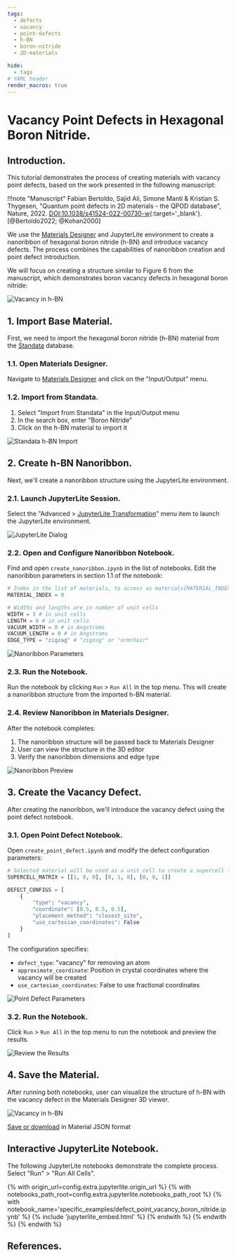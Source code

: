 ```yaml
---
tags:
  - defects
  - vacancy
  - point-defects
  - h-BN
  - boron-nitride
  - 2D-materials

hide:
  - tags
# YAML header
render_macros: true
---
```


# Vacancy Point Defects in Hexagonal Boron Nitride.

## Introduction.

This tutorial demonstrates the process of creating materials with vacancy point defects, based on the work presented in the following manuscript:

!!!note "Manuscript"
    Fabian Bertoldo, Sajid Ali, Simone Manti & Kristian S. Thygesen, "Quantum point defects in 2D materials - the QPOD database", Nature, 2022. [DOI:10.1038/s41524-022-00730-w](https://doi.org/10.1038/s41524-022-00730-w){:target='_blank'}. [@Bertoldo2022; @Kohan2000]

We use the [Materials Designer](../../../materials-designer/overview.md) and JupyterLite environment to create a nanoribbon of hexagonal boron nitride (h-BN) and introduce vacancy defects. The process combines the capabilities of nanoribbon creation and point defect introduction.

We will focus on creating a structure similar to Figure 6 from the manuscript, which demonstrates boron vacancy defects in hexagonal boron nitride:

![Vacancy in h-BN](../../../images/tutorials/materials/defects/defect_point_vacancy_boron_nitride/0-figure-from-manuscript.webp "Vacancy in h-BN")

## 1. Import Base Material.

First, we need to import the hexagonal boron nitride (h-BN) material from the [Standata](../../../materials-designer/header-menu/input-output/standata-import.md) database.

### 1.1. Open Materials Designer.

Navigate to [Materials Designer](../../../materials-designer/overview.md) and click on the "Input/Output" menu.

### 1.2. Import from Standata.

1. Select "Import from Standata" in the Input/Output menu
2. In the search box, enter "Boron Nitride"
4. Click on the h-BN material to import it

![Standata h-BN Import](../../../images/tutorials/materials/interfaces/twisted-bilayer-boron-nitride/standata-import-bn.png "Standata h-BN Import")

## 2. Create h-BN Nanoribbon.

Next, we'll create a nanoribbon structure using the JupyterLite environment.

### 2.1. Launch JupyterLite Session.

Select the "Advanced > [JupyterLite Transformation](../../../materials-designer/header-menu/advanced/jupyterlite-dialog.md)" menu item to launch the JupyterLite environment.

![JupyterLite Dialog](../../../images/jupyterlite/md-advanced-jl.webp "JupyterLite Dialog")

### 2.2. Open and Configure Nanoribbon Notebook.

Find and open `create_nanoribbon.ipynb` in the list of notebooks. Edit the nanoribbon parameters in section 1.1 of the notebook:

```python
# Index in the list of materials, to access as materials[MATERIAL_INDEX]
MATERIAL_INDEX = 0

# Widths and lengths are in number of unit cells
WIDTH = 3 # in unit cells
LENGTH = 6 # in unit cells
VACUUM_WIDTH = 0 # in Angstroms
VACUUM_LENGTH = 0 # in Angstroms
EDGE_TYPE = "zigzag" # "zigzag" or "armchair"
```

![Nanoribbon Parameters](../../../images/tutorials/materials/defects/defect_point_vacancy_boron_nitride/2-jl-nb-setup-nanoribbon.webp "Nanoribbon Parameters")

### 2.3. Run the Notebook.

Run the notebook by clicking `Run` > `Run All` in the top menu. This will create a nanoribbon structure from the imported h-BN material.

### 2.4. Review Nanoribbon in Materials Designer.

After the notebook completes:

1. The nanoribbon structure will be passed back to Materials Designer
2. User can view the structure in the 3D editor
3. Verify the nanoribbon dimensions and edge type

![Nanoribbon Preview](../../../images/tutorials/materials/defects/defect_point_vacancy_boron_nitride/3-wave-preview-nanoribbon.webp "Nanoribbon Preview")


## 3. Create the Vacancy Defect.

After creating the nanoribbon, we'll introduce the vacancy defect using the point defect notebook.

### 3.1. Open Point Defect Notebook.

Open `create_point_defect.ipynb` and modify the defect configuration parameters:

```python
# Selected material will be used as a unit cell to create a supercell first.
SUPERCELL_MATRIX = [[1, 0, 0], [0, 1, 0], [0, 0, 1]]

DEFECT_CONFIGS = [
    {
        "type": "vacancy",
        "coordinate": [0.5, 0.5, 0.5],
        "placement_method": "closest_site",
        "use_cartesian_coordinates": False
    }
]
```

The configuration specifies:

- `defect_type`: "vacancy" for removing an atom
- `approximate_coordinate`: Position in crystal coordinates where the vacancy will be created
- `use_cartesian_coordinates`: False to use fractional coordinates

![Point Defect Parameters](../../../images/tutorials/materials/defects/defect_point_vacancy_boron_nitride/4-jl-nb-setup-point-defect.webp "Point Defect Parameters")

### 3.2. Run the Notebook.

Click `Run` > `Run All` in the top menu to run the notebook and preview the results.

![Review the Results](../../../images/tutorials/materials/defects/defect_point_vacancy_boron_nitride/5-jl-result-preview.webp "Review the Results")

## 4. Save the Material.

After running both notebooks, user can visualize the structure of h-BN with the vacancy defect in the Materials Designer 3D viewer.

![Vacancy in h-BN](../../../images/tutorials/materials/defects/defect_point_vacancy_boron_nitride/6-wave-result.webp "Vacancy in h-BN")


[Save or download](../../../materials-designer/header-menu/input-output.md) in Material JSON format

## Interactive JupyterLite Notebook.

The following JupyterLite notebooks demonstrate the complete process. Select "Run" > "Run All Cells".

{% with origin_url=config.extra.jupyterlite.origin_url %}
{% with notebooks_path_root=config.extra.jupyterlite.notebooks_path_root %}
{% with notebook_name='specific_examples/defect_point_vacancy_boron_nitride.ipynb' %}
{% include 'jupyterlite_embed.html' %}
{% endwith %}
{% endwith %}
{% endwith %}

## References.

